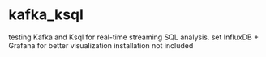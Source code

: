 # kafka_ksql

testing Kafka and Ksql for real-time streaming SQL analysis.
set InfluxDB + Grafana for better visualization
installation not included



